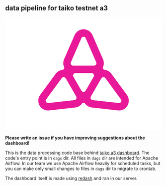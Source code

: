 ## data pipeline for taiko testnet a3

<p align="center">
    <img src="https://raw.githubusercontent.com/hatark/hosted_files/main/taiko-icon-blk-md.svg" />
</p>



**Please write an issue if you have improving suggestions about the dashboard!**

This is the data processing code base behind [taiko a3 dashboard](https://data.zkpool.io/public/dashboards/Aebs8y0nZ9w20wokJeFlIjWsi9DQcTVOzmBDpQXe?org_slug=default). The code's entry point is in `dags` dir. All files in `dags` dir are intended for Apache Airflow. In our team we use Apache Airflow heavily for scheduled tasks, but you can make only small changes to files in `dags` dir to migrate to crontab.

The dashboard itself is made using [redash](https://github.com/getredash/redash) and ran in our server.